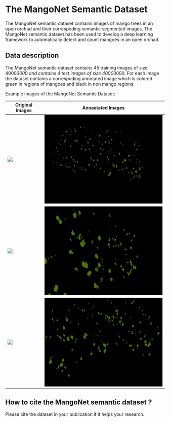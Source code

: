 # The MangoNet Semantic Dataset 


The MangoNet semantic dataset contains images of mango trees in an open orchad and their correspoding semantic segmented images. The MangoNet semantic dataset has been used to develop a deep learning framework to automatically detect and count mangoes in an open orchad.

## Data description

The MangoNet semantic dataset contains 45 training images of size 4000*3000 and contains 4 test images of size 4000*3000. For each image the dataset contains a correspoding annotated image which is colored green in regions of mangoes and black in non mango regions.
  



Example images of the MangoNet Semantic Dataset:

| Original Images | Annaotated Images |
| --------------- | ----------------- |
|<img src="https://github.com/avadesh02/MangoNet-Semantic-Dataset/blob/master/MangoNet%20Dataset/Train_data/original%20images/IMG_0087.JPG" width="400"/>  | <img src="https://github.com/avadesh02/MangoNet-Semantic-Dataset/blob/master/MangoNet%20Dataset/Train_data/annotated%20images/Class_087.jpg" width="400"/>|
|<img src="https://github.com/avadesh02/MangoNet-Semantic-Dataset/blob/master/MangoNet%20Dataset/Train_data/original%20images/IMG_0099.JPG" width="400"/>  | <img src="https://github.com/avadesh02/MangoNet-Semantic-Dataset/blob/master/MangoNet%20Dataset/Train_data/annotated%20images/Class_099.jpg" width="400"/>|
|<img src="https://github.com/avadesh02/MangoNet-Semantic-Dataset/blob/master/MangoNet%20Dataset/Train_data/original%20images/IMG_0111.JPG" width="400"/>  | <img src="https://github.com/avadesh02/MangoNet-Semantic-Dataset/blob/master/MangoNet%20Dataset/Train_data/annotated%20images/Class_111.jpg" width="400"/>|


## How to cite the MangoNet semantic dataset ?
Please cite the dataset in your publication if it helps your research.
